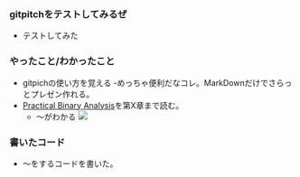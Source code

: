 ### gitpitchをテストしてみるぜ
- テストしてみた

### やったこと/わかったこと

- gitpichの使い方を覚える
	-めっちゃ便利だなコレ。MarkDownだけでさらっとプレゼン作れる。
- [Practical Binary Analysis](https://www.amazon.co.jp/gp/product/B07BPKWJVT)を第X章まで読む。
	- 〜がわかる
![](https://images-fe.ssl-images-amazon.com/images/I/51SYed0K4NL.jpg)
### 書いたコード
- 〜をするコードを書いた。


